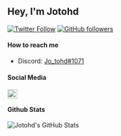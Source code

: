 ## Hey, I'm Jotohd

[![Twitter Follow](https://img.shields.io/twitter/follow/jo_tohd?style=social)](https://twitter.com/jo_tohd)
[![GitHub followers](https://img.shields.io/github/followers/jotohd?style=social)](https://github.com/Jotohd)



#### How to reach me
- Discord: <a href="https://discord.com/users/718098786651471952">Jo_tohd#1071</a>

#### Social Media


[<img align="left" alt="jo_tohd | Twitter" width="22px" src="https://cdn.jsdelivr.net/npm/simple-icons@v3/icons/twitter.svg" />][twitter]
<br />

#### Github Stats
  <img align="left" alt="Jotohd's GitHub Stats" src="https://github-readme-stats.vercel.app/api?username=Jotohd&show_icons=true&theme=tokyonight" />

[twitter]: https://twitter.com/jo_tohd


